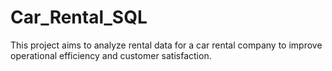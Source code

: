 # Car_Rental_SQL
This project aims to analyze rental data for a car rental company to improve operational efficiency and customer satisfaction. 
